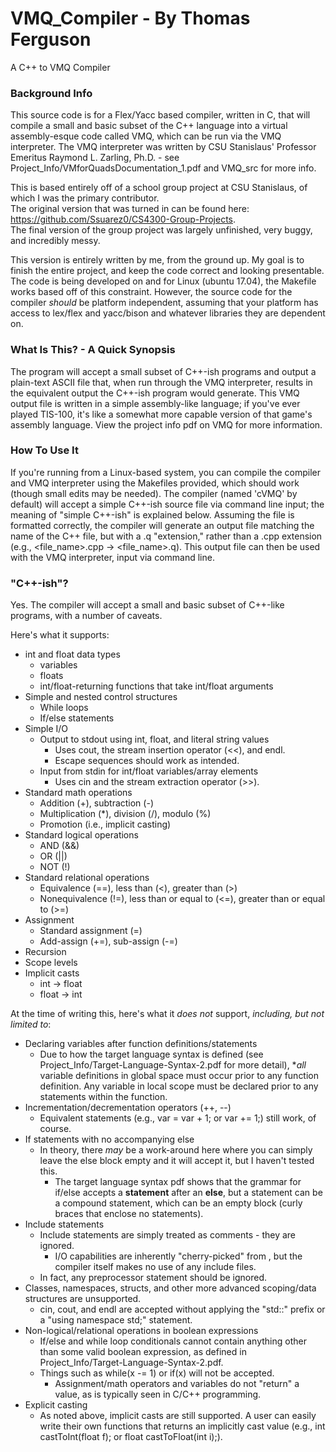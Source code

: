 # VMQ_Compiler - By Thomas Ferguson
A C++ to VMQ Compiler

### Background Info
This source code is for a Flex/Yacc based compiler, written in C, that will compile a small and basic subset of the C++ language into a virtual assembly-esque code called VMQ, which can be run via the VMQ interpreter.  The VMQ interpreter was written by CSU Stanislaus' Professor Emeritus Raymond L. Zarling, Ph.D. - see Project_Info/VMforQuadsDocumentation_1.pdf and VMQ_src for more info.

This is based entirely off of a school group project at CSU Stanislaus, of which I was the primary contributor.  
The original version that was turned in can be found here: https://github.com/Ssuarez0/CS4300-Group-Projects.  
The final version of the group project was largely unfinished, very buggy, and incredibly messy.

This version is entirely written by me, from the ground up.  My goal is to finish the entire project, and keep the code correct and looking presentable.  
The code is being developed on and for Linux (ubuntu 17.04), the Makefile works based off of this constraint.  However, the source code for the compiler *should* be platform independent, assuming that your platform has access to lex/flex and yacc/bison and whatever libraries they are dependent on.

### What Is This? - A Quick Synopsis
The program will accept a small subset of C++-ish programs and output a plain-text ASCII file that, when run through the VMQ interpreter, results in the equivalent output the C++-ish program would generate.  This VMQ output file is written in a simple assembly-like language; if you've ever played TIS-100, it's like a somewhat more capable version of that game's assembly language.  View the project info pdf on VMQ for more information.

### How To Use It
If you're running from a Linux-based system, you can compile the compiler and VMQ interpreter using the Makefiles provided, which should work (though small edits may be needed).  The compiler (named 'cVMQ' by default) will accept a simple C++-ish source file via command line input; the meaning of "simple C++-ish" is explained below.  Assuming the file is formatted correctly, the compiler will generate an output file matching the name of the C++ file, but with a .q "extension," rather than a .cpp extension (e.g., <file_name>.cpp -> <file_name>.q).  This output file can then be used with the VMQ interpreter, input via command line.

### "C++-ish"?
Yes.  The compiler will accept a small and basic subset of C++-like programs, with a number of caveats.

Here's what it supports:
+ int and float data types
  + variables
  + floats
  + int/float-returning functions that take int/float arguments
+ Simple and nested control structures
  + While loops
  + If/else statements
+ Simple I/O
  + Output to stdout using int, float, and literal string values
    + Uses cout, the stream insertion operator (<<), and endl.
    + Escape sequences should work as intended.
  + Input from stdin for int/float variables/array elements
    + Uses cin and the stream extraction operator (>>).
+ Standard math operations
  + Addition (+), subtraction (-)
  + Multiplication (*), division (/), modulo (%)
  + Promotion (i.e., implicit casting)
+ Standard logical operations
  + AND (&&)
  + OR (||)
  + NOT (!)
+ Standard relational operations
  + Equivalence (==), less than (<), greater than (>)
  + Nonequivalence (!=), less than or equal to (<=), greater than or equal to (>=)
+ Assignment
  + Standard assignment (=)
  + Add-assign (+=), sub-assign (-=)
+ Recursion
+ Scope levels
+ Implicit casts
  + int -> float
  + float -> int

At the time of writing this, here's what it *does not* support, *including, but not limited to*:
- Declaring variables after function definitions/statements
  - Due to how the target language syntax is defined (see Project_Info/Target-Language-Syntax-2.pdf for more detail), **all* variable definitions in global space must occur prior to any function definition.  Any variable in local scope must be declared prior to any statements within the function.
- Incrementation/decrementation operators (++, --)
  - Equivalent statements (e.g., var = var + 1; or var += 1;) still work, of course.
- If statements with no accompanying else
  - In theory, there *may* be a work-around here where you can simply leave the else block empty and it will accept it, but I haven't tested this.
    - The target language syntax pdf shows that the grammar for if/else accepts a **statement** after an **else**, but a statement can be a compound statement, which can be an empty block (curly braces that enclose no statements).
- Include statements
  - Include statements are simply treated as comments - they are ignored.
    - I/O capabilities are inherently "cherry-picked" from <iostream>, but the compiler itself makes no use of any include files.
  - In fact, any preprocessor statement should be ignored.
- Classes, namespaces, structs, and other more advanced scoping/data structures are unsupported.
  - cin, cout, and endl are accepted without applying the "std::" prefix or a "using namespace std;" statement.
- Non-logical/relational operations in boolean expressions
  - If/else and while loop conditionals cannot contain anything other than some valid boolean expression, as defined in Project_Info/Target-Language-Syntax-2.pdf.
  - Things such as while(x -= 1) or if(x) will not be accepted.
    - Assignment/math operators and variables do not "return" a value, as is typically seen in C/C++ programming.
- Explicit casting
  - As noted above, implicit casts are still supported. A user can easily write their own functions that returns an implicitly cast value (e.g., int castToInt(float f); or float castToFloat(int i);).
